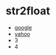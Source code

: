 # str2float

* [google](https://www.google.com.tw)
* [yahoo](https://tw.yahoo.com)
* 3 
* 4

[](https://imgur.com/gallery/JzVexXE)
